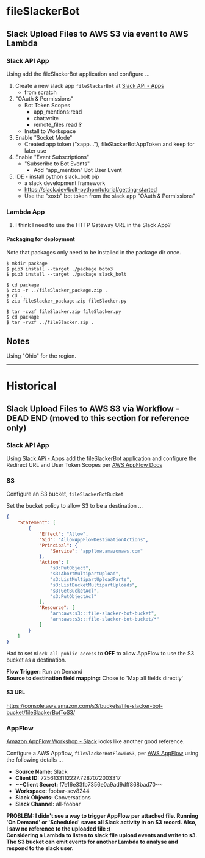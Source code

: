 # fileSlackerBot

## Slack Upload Files to AWS S3 via event to AWS Lambda

### Slack API App

Using  add the fileSlackerBot application and configure ...  

1. Create a new slack app `fileSlackerBot` at [Slack APi - Apps](https://api.slack.com/apps/)
    - from scratch
2. "OAuth & Permissions"
    - Bot Token Scopes
        - app_mentions:read
        - chat:write
        - remote_files:read **?**
    - Install to Workspace
3. Enable "Socket Mode"
    - Created app token ("xapp..."), fileSlackerBotAppToken and keep for later use
4. Enable "Event Subscriptions"
    - "Subscribe to Bot Events"
        - Add "app_mention" Bot User Event
5. IDE - install python slack_bolt pip
    - a slack development framework
    - https://slack.dev/bolt-python/tutorial/getting-started
    - Use the "xoxb" bot token from the slack app "OAuth & Permissions"

### Lambda App

1. I think I need to use the HTTP Gateway URL in the Slack App?

#### Packaging for deployment  
Note that packages only need to be installed in the package dir once.

```
$ mkdir package  
$ pip3 install --target ./package boto3  
$ pip3 install --target ./package slack_bolt  
  
$ cd package  
$ zip -r ../fileSlacker_package.zip .  
$ cd ..  
$ zip fileSlacker_package.zip fileSlacker.py  

$ tar -cvzf fileSlacker.zip fileSlacker.py
$ cd package
$ tar -rvzf ../fileSlacker.zip .
```

## Notes

Using "Ohio" for the region.

---

# Historical 

## Slack Upload Files to AWS S3 via Workflow - DEAD END (moved to this section for reference only)

### Slack API App

Using [Slack APi - Apps](https://api.slack.com/apps/) add the fileSlackerBot application and configure the Redirect URL
and User Token Scopes per [AWS AppFlow Docs](https://docs.aws.amazon.com/appflow/latest/userguide/slack.html)

### S3

Configure an S3 bucket, `fileSlackerBotBucket`

Set the bucket policy to allow S3 to be a destination ...
```json
{
    "Statement": [
        {
            "Effect": "Allow",
            "Sid": "AllowAppFlowDestinationActions",
            "Principal": {
                "Service": "appflow.amazonaws.com"
            },
            "Action": [
                "s3:PutObject",
                "s3:AbortMultipartUpload",
                "s3:ListMultipartUploadParts",
                "s3:ListBucketMultipartUploads",
                "s3:GetBucketAcl",
                "s3:PutObjectAcl"
            ],
            "Resource": [
                "arn:aws:s3:::file-slacker-bot-bucket",
                "arn:aws:s3:::file-slacker-bot-bucket/*"
            ]
        }
    ]
}
```
Had to set `Block all public access` to **OFF** to allow AppFlow to use the S3 bucket as a destination.

**Flow Trigger:** Run on Demand  
**Source to destination field mapping:** Chose to 'Map all fields directly'

#### S3 URL
https://console.aws.amazon.com/s3/buckets/file-slacker-bot-bucket/fileSlackerBotToS3/

### AppFlow

[Amazon AppFlow Workshop - Slack](https://catalog.us-east-1.prod.workshops.aws/workshops/9787ec94-1ace-44cc-91e5-976ad7ddc0b1/en-US/slack) looks like another good reference.

Configure a AWS Appflow, `fileSlackerBotFlowToS3`, per [AWS AppFlow](https://us-east-2.console.aws.amazon.com/appflow/home?region=us-east-2/)
using the following details ...
- **Source Name:** Slack
- **Client ID:** 7256133112227.7287072003317
- **~~Client Secret:** f7e16e33fb7356e0a9ad9dff868bad70~~
- **Workspace:** foobar-scv8244
- **Slack Objects:** Conversations
- **Slack Channel:** all-foobar

**PROBLEM: I didn't see a way to trigger AppFlow per attached file. Running 'On Demand' or 'Scheduled' saves all Slack 
activity in on S3 record. Also, I saw no reference to the uploaded file :(  
Considering a Lambda to listen to slack file upload events and write to s3.  
The S3 bucket can emit events for another Lambda to analyse and respond to the slack user.**